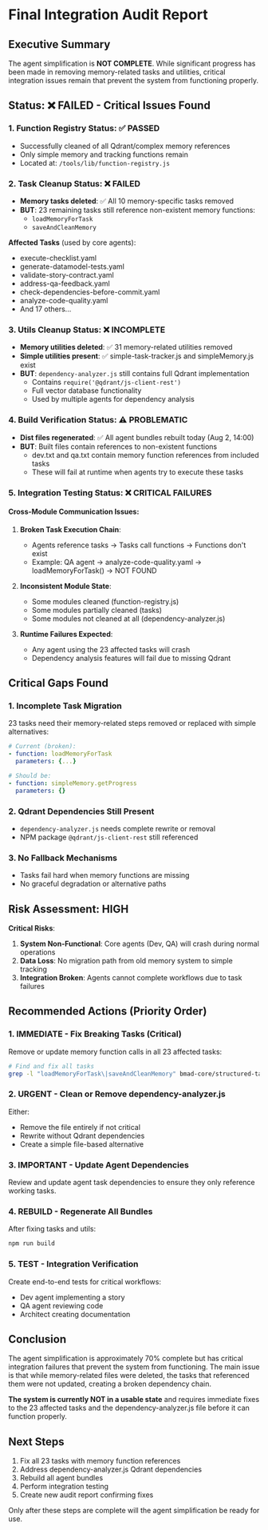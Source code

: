 # Final Integration Audit Report

## Executive Summary

The agent simplification is **NOT COMPLETE**. While significant progress has been made in removing memory-related tasks and utilities, critical integration issues remain that prevent the system from functioning properly.

## Status: ❌ FAILED - Critical Issues Found

### 1. Function Registry Status: ✅ PASSED
- Successfully cleaned of all Qdrant/complex memory references
- Only simple memory and tracking functions remain
- Located at: `/tools/lib/function-registry.js`

### 2. Task Cleanup Status: ❌ FAILED
- **Memory tasks deleted**: ✅ All 10 memory-specific tasks removed
- **BUT**: 23 remaining tasks still reference non-existent memory functions:
  - `loadMemoryForTask`
  - `saveAndCleanMemory`
  
**Affected Tasks** (used by core agents):
- execute-checklist.yaml
- generate-datamodel-tests.yaml
- validate-story-contract.yaml
- address-qa-feedback.yaml
- check-dependencies-before-commit.yaml
- analyze-code-quality.yaml
- And 17 others...

### 3. Utils Cleanup Status: ❌ INCOMPLETE
- **Memory utilities deleted**: ✅ 31 memory-related utilities removed
- **Simple utilities present**: ✅ simple-task-tracker.js and simpleMemory.js exist
- **BUT**: `dependency-analyzer.js` still contains full Qdrant implementation
  - Contains `require('@qdrant/js-client-rest')`
  - Full vector database functionality
  - Used by multiple agents for dependency analysis

### 4. Build Verification Status: ⚠️ PROBLEMATIC
- **Dist files regenerated**: ✅ All agent bundles rebuilt today (Aug 2, 14:00)
- **BUT**: Built files contain references to non-existent functions
  - dev.txt and qa.txt contain memory function references from included tasks
  - These will fail at runtime when agents try to execute these tasks

### 5. Integration Testing Status: ❌ CRITICAL FAILURES

#### Cross-Module Communication Issues:
1. **Broken Task Execution Chain**:
   - Agents reference tasks → Tasks call functions → Functions don't exist
   - Example: QA agent → analyze-code-quality.yaml → loadMemoryForTask() → NOT FOUND

2. **Inconsistent Module State**:
   - Some modules cleaned (function-registry.js)
   - Some modules partially cleaned (tasks)
   - Some modules not cleaned at all (dependency-analyzer.js)

3. **Runtime Failures Expected**:
   - Any agent using the 23 affected tasks will crash
   - Dependency analysis features will fail due to missing Qdrant

## Critical Gaps Found

### 1. Incomplete Task Migration
23 tasks need their memory-related steps removed or replaced with simple alternatives:
```yaml
# Current (broken):
- function: loadMemoryForTask
  parameters: {...}

# Should be:
- function: simpleMemory.getProgress
  parameters: {}
```

### 2. Qdrant Dependencies Still Present
- `dependency-analyzer.js` needs complete rewrite or removal
- NPM package `@qdrant/js-client-rest` still referenced

### 3. No Fallback Mechanisms
- Tasks fail hard when memory functions are missing
- No graceful degradation or alternative paths

## Risk Assessment: HIGH

**Critical Risks**:
1. **System Non-Functional**: Core agents (Dev, QA) will crash during normal operations
2. **Data Loss**: No migration path from old memory system to simple tracking
3. **Integration Broken**: Agents cannot complete workflows due to task failures

## Recommended Actions (Priority Order)

### 1. IMMEDIATE - Fix Breaking Tasks (Critical)
Remove or update memory function calls in all 23 affected tasks:
```bash
# Find and fix all tasks
grep -l "loadMemoryForTask\|saveAndCleanMemory" bmad-core/structured-tasks/*.yaml
```

### 2. URGENT - Clean or Remove dependency-analyzer.js
Either:
- Remove the file entirely if not critical
- Rewrite without Qdrant dependencies
- Create a simple file-based alternative

### 3. IMPORTANT - Update Agent Dependencies
Review and update agent task dependencies to ensure they only reference working tasks.

### 4. REBUILD - Regenerate All Bundles
After fixing tasks and utils:
```bash
npm run build
```

### 5. TEST - Integration Verification
Create end-to-end tests for critical workflows:
- Dev agent implementing a story
- QA agent reviewing code
- Architect creating documentation

## Conclusion

The agent simplification is approximately 70% complete but has critical integration failures that prevent the system from functioning. The main issue is that while memory-related files were deleted, the tasks that referenced them were not updated, creating a broken dependency chain.

**The system is currently NOT in a usable state** and requires immediate fixes to the 23 affected tasks and the dependency-analyzer.js file before it can function properly.

## Next Steps

1. Fix all 23 tasks with memory function references
2. Address dependency-analyzer.js Qdrant dependencies  
3. Rebuild all agent bundles
4. Perform integration testing
5. Create new audit report confirming fixes

Only after these steps are complete will the agent simplification be ready for use.